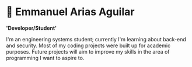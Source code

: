 # 💾 Emmanuel Arias Aguilar

**'Developer/Student'**

I'm an engineering systems student; currently I'm learning about back-end and security. Most of my coding projects were built up for academic purposes. Future projects will aim to improve my skills in the area of programming I want to aspire to.